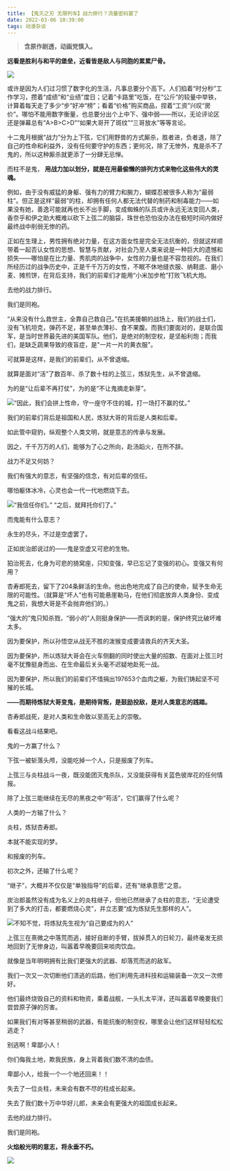 ```yaml
---
title: 【鬼灭之刃 无限列车】战力排行？流量密码罢了
date: 2022-03-06 10:39:00
tags: 动漫杂谈
---
```

> **含原作剧透，动画党慎入。**

 **远看是胜利与和平的堡垒，近看皆是敌人与同胞的累累尸骨。**

![](//i0.hdslb.com/bfs/article/a8fa1e2b683b790fc8fd3cd2bd3e2c4390ce5c5c.png)

或许是因为人们过习惯了数字化的生活，凡事总要分个高下。人们掐着“时分秒”工作学习，攒着“成绩”和“业绩”度日；记着“卡路里”吃饭，在“公斤”的较量中举铁，计算着每天走了多少“步”好冲“榜”；看着“价格”购买商品，捏着“工资”兴叹“房价”。哪怕不能用数字衡量，也总要分出个上中下、强中弱——所以，无论评论区还是弹幕总有“A>B>C>D”“如果大哥开了斑纹”“三哥放水”等等言论。

十二鬼月根据“战力”分为上下弦，它们用野兽的方式厮杀，胜者进，负者退，除了自己的性命和利益外，没有任何要守护的东西；更何况，除了无惨外，鬼是杀不了鬼的，所以这种厮杀就更添了一分肆无忌惮。

而柱不是鬼， **用战力加以划分，就是在用最偷懒的排列方式来物化这些伟大的灵魂。**

例如，由于没有威猛的身躯、强有力的臂力和腕力，蝴蝶忍被很多人称为“最弱柱”。但正是这样“最弱”的柱，却拥有任何人都无法代替的制药和制毒能力——如果没有她，善逸可能就再也长不出手脚，变成蜘蛛的队员或许永远无法变回人类，香奈乎和伊之助大概难以砍下上弦二的脑袋，珠世也恐怕没办法在极短时间内做好最终战中削弱无惨的药。

正如在生理上，男性拥有绝对力量，在这方面女性是完全无法抗衡的，但就这样顺带着一起否认女性的思想、智慧与贡献，对社会乃至人类来说是一种巨大的遗憾和损失——哪怕是在比力量、秀肌肉的战争中，女性的力量也是不容忽视的。在我们所经历过的战争历史中，正是千千万万的女性，不眠不休地缝衣服、纳鞋底、磨小麦、摊煎饼，在背后支持，我们的前辈们才能用“小米加步枪”打败飞机大炮。

去他的战力排行。

我们是同袍。

“从来没有什么救世主，全靠自己救自己。”在抗美援朝的战场上，我们的战士们，没有飞机坦克，弹药不足，甚至单衣薄衫、食不果腹。而我们要面对的，是联合国军，是当时世界最先进的美国军队。他们，是绝对的制空权，是坚船利炮；而我们，是缺乏蔬果导致的夜盲症，是"一片一片的黄衣服"。

可就算是这样，是我们的前辈们，从不曾退缩。

就算是面对“活”了数百年、杀了数十柱的上弦三，炼狱先生，从不曾退缩。

为的是“让后辈不再打仗”，为的是“不让鬼摘走新芽”。

![](//i0.hdslb.com/bfs/article/06bbf88be6455d776a8eaad1298af90640379279.jpg)“因此，我们会拼上性命，守一座守不住的城，打一场打不赢的仗。”

我们的前辈们背后是祖国和人民，炼狱大哥的背后是人类和后辈。

如此管中窥豹，纵观整个人类文明，就是意志的传承与发展。

因之，千千万万的人们，能够为了心之所向，赴汤蹈火，在所不辞。

战力不足又何妨？

我们有强大的意志，有坚强的信念，有对后辈的信任。

哪怕躯体冰冷，心灵也会一代一代地燃烧下去。

![](//i0.hdslb.com/bfs/article/d8bf799cdb19dc6bc48cfc0c6c01e7dd3230ace7.jpg)“我信任你们。”
“之后，就拜托你们了。”

而鬼能有什么意志？  

永生的尽头，不过是空虚罢了。

正如炭治郎说过的——鬼是空虚又可悲的生物。

狛治死去，化身为可悲的猗窝座，只知变强，早已忘记了变强的初心。变强又有何用？

杏寿郎死去，留下了204条鲜活的生命。他出色地完成了自己的使命，赋予生命无限的可能性。（就算是“坏人”也有可能悬崖勒马，在他们彻底放弃人类身份、变成鬼之前，我想大哥是不会抛弃他们的。）

“强大的”鬼只知杀戮，“弱小的”人则挺身保护——而讽刺的是，保护终究比破坏难太多。

因为要保护，所以孙悟空从战无不胜的泼猴变成要请救兵的齐天大圣。

因为要保护，所以炼狱大哥会在火车侧翻的同时使出大量的招数、在面对上弦三时毫不犹豫挺身而出、在生命最后关头毫不迟疑地赴死一战。

因为要保护，所以我们的前辈们不惜捐出197653个血肉之躯，为我们铸起坚不可摧的长城。

 **——而期待炼狱大哥变鬼，是期待背叛，是鼓励投敌，是对人类意志的践踏。**

杏寿郎战死，是对人类和生命致以至高无上的崇敬。

看看这战斗结果吧。

鬼的一方赢了什么？

下弦一被斩落头颅，没能吃掉一个人，只是报废了列车。

上弦三与炎柱战斗一夜，既没能团灭鬼杀队，又没能获得有关蓝色彼岸花的任何情报。

除了上弦三能继续在无尽的黑夜之中“苟活”，它们赢得了什么呢？

人类的一方输了什么？

炎柱，炼狱杏寿郎。

本就不能实现的梦。

和报废的列车。

初次之外，还输了什么呢？

“继子”，大概并不仅仅是“单独指导”的后辈，还有“继承意愿”之意。

炭治郎虽然没有成为名义上的炎柱继子，但他已然继承了炎柱的意志，“无论遭受到了多大的打击，都要燃烧心灵”，并立志要“成为炼狱先生那样的人”。

![](//i0.hdslb.com/bfs/article/7b44e77810ca24097037d0f751c4472460aac374.jpg)不知不觉，将炼狱先生视为“自己要成为的人”

上弦三在熹微之中落荒而逃，接好自断的手臂，拔掉贯入的日轮刀，最终毫发无损地回到了无惨身边，叫嚣着早晚要回来啖肉饮血。  

就像是当年明明拥有比我们更强大的武器、却落荒而逃的敌军。

我们一次又一次切断他们溃逃的后路，他们利用先进科技和运输装备一次又一次修好。

他们最终烧毁自己的资料和物资，乘着战舰，一头扎太平洋，还叫嚣着早晚要我们尝尝原子弹的厉害。

如果我们有对等甚至稍弱的武器，有能抗衡的制空权，哪里会让他们这样轻轻松松逃走？

别逃啊！卑鄙小人！

你们侮我土地，欺我民族，身上背着我们数不清的血债。

卑鄙小人，给我一个一个地还回来！！

失去了一位炎柱，未来会有数不尽的柱成长起来。

失去了我们数十万中华好儿郎，未来会有更强大的祖国成长起来。

去他的战力排行。

我们是同袍。

 **火焰般光明的意志，将永垂不朽。**

![](//i0.hdslb.com/bfs/article/dc193d5fa5e9488ae1d6e4b219d7b004bbf31b46.png)

  

